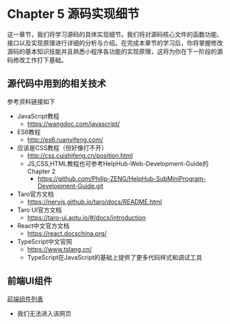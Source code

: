 # Chapter 5 源码实现细节



这一章节，我们将学习源码的具体实现细节。我们将对源码核心文件的函数功能、接口以及实现原理进行详细的分析与介绍。在完成本章节的学习后，你将掌握修改源码的基本知识技能并且熟悉小程序各功能的实现原理，这将为你在下一阶段的源码修改工作打下基础。



## 源代码中用到的相关技术

参考资料链接如下

- JavaScript教程
  - <https://wangdoc.com/javascript/> 
- ES6教程
  - <http://es6.ruanyifeng.com/> 
- 应该是CSS教程（但好像打不开）
  - <http://css.cuishifeng.cn/position.html> 
  - JS,CSS,HTML教程也可参考HelpHub-Web-Development-Guide的Chapter 2
    - https://github.com/Philip-ZENG/HelpHub-SubMiniProgram-Development-Guide.git
- Taro官方文档
  - <https://nervjs.github.io/taro/docs/README.html> 
- Taro UI官方文档
  - <https://taro-ui.aotu.io/#/docs/introduction> 
- React中文官方文档
  - <https://react.docschina.org/> 
- TypeScript中文官网
  - <https://www.tslang.cn/> 
  - TypeScript在JavaScript的基础上提供了更多代码样式和调试工具



## 前端UI组件

[前端组件列表](https://git.f.wmeimob.com/Frontend/front-end-catalog/src/master/project.md)

- 我们无法进入该网页